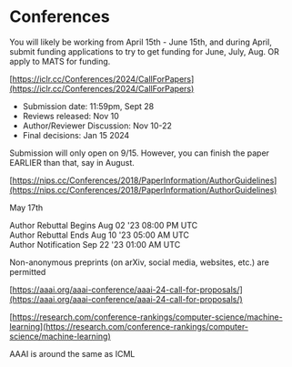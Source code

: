 # Conferences

You will likely be working from April 15th - June 15th, and during April, submit funding applications to try to get funding for June, July, Aug. OR apply to MATS for funding.

[https://iclr.cc/Conferences/2024/CallForPapers](https://iclr.cc/Conferences/2024/CallForPapers)

- Submission date: 11:59pm, Sept 28
- Reviews released: Nov 10
- Author/Reviewer Discussion: Nov 10-22
- Final decisions: Jan 15 2024

Submission will only open on 9/15. However, you can finish the paper EARLIER than that, say in August.

[https://nips.cc/Conferences/2018/PaperInformation/AuthorGuidelines](https://nips.cc/Conferences/2018/PaperInformation/AuthorGuidelines)

May 17th

Author Rebuttal Begins	Aug 02 '23 08:00 PM UTC		
Author Rebuttal Ends	Aug 10 '23 05:00 AM UTC		
Author Notification	Sep 22 '23 01:00 AM UTC

Non-anonymous preprints (on arXiv, social media, websites, etc.) are permitted

[https://aaai.org/aaai-conference/aaai-24-call-for-proposals/](https://aaai.org/aaai-conference/aaai-24-call-for-proposals/)

[https://research.com/conference-rankings/computer-science/machine-learning](https://research.com/conference-rankings/computer-science/machine-learning)

AAAI is around the same as ICML